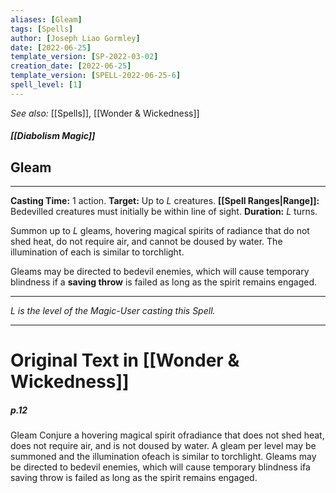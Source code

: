 ```yaml
---
aliases: [Gleam]
tags: [Spells]
author: [Joseph Liao Gormley]
date: [2022-06-25]
template_version: [SP-2022-03-02]
creation_date: [2022-06-25]
template_version: [SPELL-2022-06-25-6]
spell_level: [1]
---
```

*See also:* [[Spells]], [[Wonder & Wickedness]]
##### [[Diabolism Magic]]
## Gleam
___
**Casting Time:** 1 action.
**Target:** Up to $L$ creatures.
**[[Spell Ranges|Range]]:** Bedevilled creatures must initially be within line of sight.
**Duration:** $L$ turns.

Summon up to $L$ gleams, hovering magical spirits of radiance that do not shed heat, do not require air, and cannot be doused by water. The illumination of each is similar to torchlight.

Gleams may be directed to bedevil enemies, which will cause temporary blindness if a **saving throw** is failed as long as the spirit remains engaged. 

---
*$L$ is the level of the Magic-User casting this Spell.*
___
# Original Text in [[Wonder & Wickedness]]
##### p.12
Gleam
Conjure a hovering magical spirit ofradiance that does not
shed heat, does not require air, and is not doused by water. A
gleam per level may be summoned and the illumination ofeach
is similar to torchlight.
Gleams may be directed to bedevil enemies, which will cause
temporary blindness ifa saving throw is failed as long as the
spirit remains engaged. 